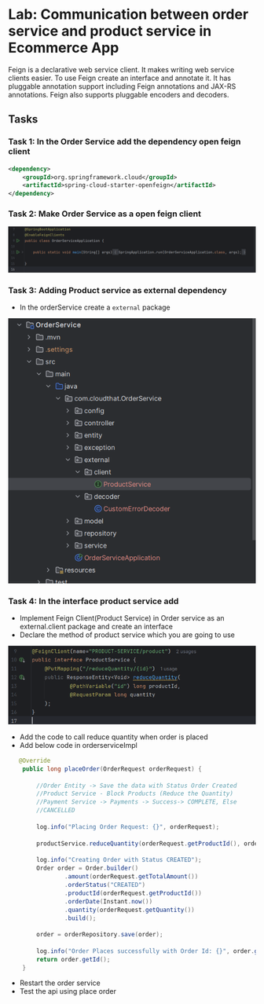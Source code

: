 # Lab: Communication between order service and product service in Ecommerce App
Feign is a declarative web service client. It makes writing web service clients easier. To use Feign create an interface and annotate it. It has pluggable annotation support including Feign annotations and JAX-RS annotations. Feign also supports pluggable encoders and decoders. 
## Tasks
### Task 1: In the Order Service add the dependency open feign client

```xml
<dependency>
    <groupId>org.springframework.cloud</groupId>
    <artifactId>spring-cloud-starter-openfeign</artifactId>
</dependency>
```

### Task 2: Make Order Service as a open feign client

![](./images/image5-1.png)

### Task 3: Adding Product service as external dependency

* In the orderService create a `external` package

![](./images/image5-2.png)

### Task 4: In the interface product service add
* Implement Feign Client(Product Service) in Order service as an external.client package and create an interface
* Declare the method of product service which you are going to use
  
![](./images/image5-3.png)


* Add the code to call reduce quantity when order is placed
* Add below code in orderserviceImpl
```java
   @Override
    public long placeOrder(OrderRequest orderRequest) {

        //Order Entity -> Save the data with Status Order Created
        //Product Service - Block Products (Reduce the Quantity)
        //Payment Service -> Payments -> Success-> COMPLETE, Else
        //CANCELLED

        log.info("Placing Order Request: {}", orderRequest);

        productService.reduceQuantity(orderRequest.getProductId(), orderRequest.getQuantity());

        log.info("Creating Order with Status CREATED");
        Order order = Order.builder()
                .amount(orderRequest.getTotalAmount())
                .orderStatus("CREATED")
                .productId(orderRequest.getProductId())
                .orderDate(Instant.now())
                .quantity(orderRequest.getQuantity())
                .build();

        order = orderRepository.save(order);

        log.info("Order Places successfully with Order Id: {}", order.getId());
        return order.getId();
    }
```
* Restart the order service
* Test the api using place order

